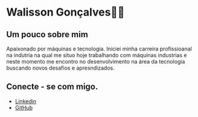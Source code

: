 # Walisson Gonçalves👋🏾

## Um pouco sobre mim 
Apaixonado por máquinas e tecnologia. Iniciei minha carreira profissioanal na indutria na qual me situo hoje trabalhando com máquinas industrias e neste momento me encontro no desenvolvimento na área da tecnologia buscando novos desafios e apresndizados.

## Conecte - se com migo.

- [Linkedin](https://www.linkedin.com/in/walisson-de-jesus-64691b114/)
- [GitHub](https://github.com/WalissonDjg) 


